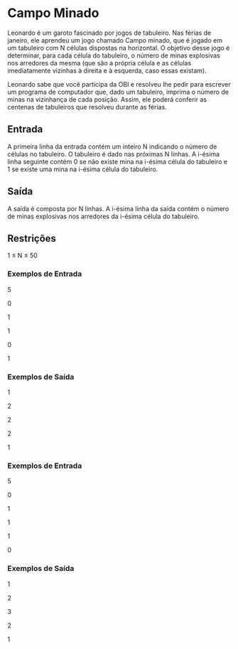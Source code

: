 # Campo Minado
Leonardo é um garoto fascinado por jogos de tabuleiro. Nas férias de janeiro, ele aprendeu um jogo chamado Campo minado, que é jogado em um tabuleiro com N células dispostas na horizontal. O objetivo desse jogo é determinar, para cada célula do tabuleiro, o número de minas explosivas nos arredores da mesma (que são a própria célula e as células imediatamente vizinhas à direita e à esquerda, caso essas existam). 

Leonardo sabe que você participa da OBI e resolveu lhe pedir para escrever um programa de computador que, dado um tabuleiro, imprima o número de minas na vizinhança de cada posição. Assim, ele poderá conferir as centenas de tabuleiros que resolveu durante as férias.

## Entrada
A primeira linha da entrada contém um inteiro N indicando o número de células no tabuleiro. O tabuleiro é dado nas próximas N linhas. A i-ésima linha seguinte contém 0 se não existe mina na i-ésima célula do tabuleiro e 1 se existe uma mina na i-ésima célula do tabuleiro.

## Saída
A saída é composta por N linhas. A i-ésima linha da saída contém o número de minas explosivas nos arredores da i-ésima célula do tabuleiro.

## Restrições
1 ≤ N ≤ 50

### Exemplos de Entrada
5

0

1

1

0

1

### Exemplos de Saída
1

2

2

2

1

### Exemplos de Entrada
5

0

1

1

1

0

### Exemplos de Saída
1

2

3

2

1